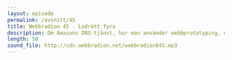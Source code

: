 ```yaml
---
layout: episode
permalink: /avsnitt/45
title: Webbradion 45 - Lodrätt fyra
description: Om Amazons DNS-tjänst, hur man använder webbprototyping, och varför Bitly pro är gratis.
length: 50
sound_file: http://cdn.webbradion.net/webbradion045.mp3
---
```



